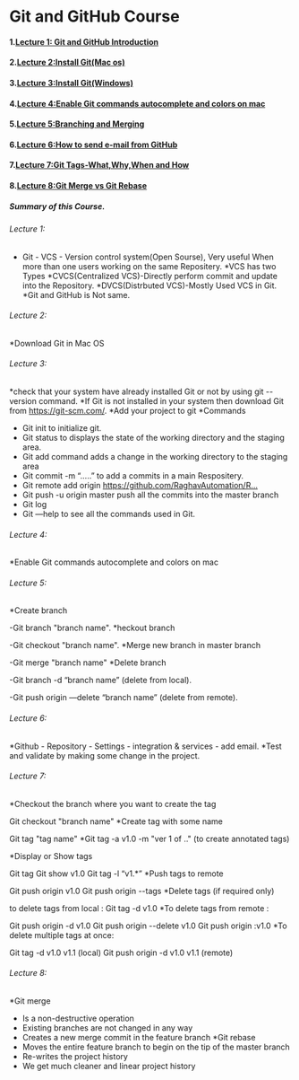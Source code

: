 # Git and GitHub Course

#### 1.[Lecture 1: Git and GitHub Introduction](#h1)
#### 2.[Lecture 2:Install Git(Mac os)](#h2)
#### 3.[Lecture 3:Install Git(Windows)](#h3)
#### 4.[Lecture 4:Enable Git commands autocomplete and colors on mac](#h4)
#### 5.[Lecture 5:Branching and Merging](#h5)
#### 6.[Lecture 6:How to send e-mail from GitHub](#h6)
#### 7.[Lecture 7:Git Tags-What,Why,When and How](#h7)
#### 8.[Lecture 8:Git Merge vs Git Rebase](#h8)

##### Summary of this Course.

###### Lecture 1:

* Git - VCS - Version control system(Open Sourse), Very useful When more than one users working on the same Repositery.
*VCS has two Types
    *CVCS(Centralized VCS)-Directly perform commit and update into the Repository.
    *DVCS(Distrbuted VCS)-Mostly Used VCS in Git.
*Git and GitHub is Not same.

###### Lecture 2:

*Download Git in Mac OS

###### Lecture 3:

*check that your system have already installed Git or not by using git --version command.
*If Git is not installed in your system then download Git from https://git-scm.com/.
*Add your project to git
*Commands

  - Git init to initialize git.
  - Git status to displays the state of the working directory and the staging area.
  - Git add command adds a change in the working directory to the staging area
  - Git commit -m “…..” to add a commits in a main Respositery.
  - Git remote add origin https://github.com/RaghavAutomation/R...​
  - Git push -u origin master push all the commits into the master branch
  - Git log
  - Git —help to see all the commands used in Git.

###### Lecture 4:

*Enable Git commands autocomplete and colors on mac

###### Lecture 5:

*Create branch

   -Git branch "branch name".
*heckout branch

   -Git checkout "branch name".
*Merge new branch in master branch

   -Git merge "branch name"
*Delete branch

   -Git branch -d “branch name”     (delete from local).
  
   -Git push origin —delete “branch name”   (delete from remote).

###### Lecture 6:

*Github - Repository - Settings - integration & services - add email.
*Test and validate by making some change in the project.

###### Lecture 7:

*Checkout the branch where you want to create the tag

Git checkout "branch name"
*Create tag with some name

Git tag "tag name"
*Git tag -a v1.0 -m "ver 1 of .."  (to create annotated tags) 

*Display or Show tags

Git tag
Git show v1.0
Git tag -l “v1.*”
*Push tags to remote

Git push origin v1.0
Git push origin --tags
*Delete tags (if required only)

to delete tags from local :
Git tag -d v1.0
*To delete tags from remote :

Git push origin -d v1.0
Git push origin --delete v1.0
Git push origin :v1.0
*To delete multiple tags at once:

Git tag -d v1.0 v1.1 (local)
Git push origin -d v1.0 v1.1 (remote)

###### Lecture 8:

*Git merge
- Is a non-destructive operation
- Existing branches are not changed in any way
- Creates a new merge commit in the feature branch
*Git rebase
- Moves the entire feature branch to begin on the tip of the master branch
- Re-writes the project history
- We get much cleaner and linear project history
